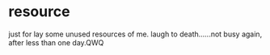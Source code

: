# resource

just for lay some unused resources of me. 
laugh to death......not busy again, after less than one day.QWQ
